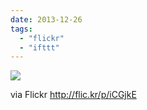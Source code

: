 ```yaml
---
date: 2013-12-26
tags: 
  - "flickr"
  - "ifttt"
---
```


![](http://farm6.staticflickr.com/5503/11573325084_00158b0125_b.jpg)  

  
  
via Flickr http://flic.kr/p/iCGjkE

